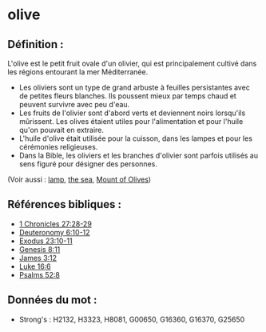 # olive

## Définition :

L'olive est le petit fruit ovale d'un olivier, qui est principalement cultivé dans les régions entourant la mer Méditerranée.

* Les oliviers sont un type de grand arbuste à feuilles persistantes avec de petites fleurs blanches. Ils poussent mieux par temps chaud et peuvent survivre avec peu d'eau.
* Les fruits de l'olivier sont d'abord verts et deviennent noirs lorsqu'ils mûrissent. Les olives étaient utiles pour l'alimentation et pour l'huile qu'on pouvait en extraire.
* L'huile d'olive était utilisée pour la cuisson, dans les lampes et pour les cérémonies religieuses.
* Dans la Bible, les oliviers et les branches d'olivier sont parfois utilisés au sens figuré pour désigner des personnes.

(Voir aussi : [lamp](../other/lamp.md), [the sea](../names/mediterranean.md), [Mount of Olives](../names/mountofolives.md))

## Références bibliques :

* [1 Chronicles 27:28-29](rc://en/tn/help/1ch/27/28)
* [Deuteronomy 6:10-12](rc://en/tn/help/deu/06/10)
* [Exodus 23:10-11](rc://en/tn/help/exo/23/10)
* [Genesis 8:11](rc://en/tn/help/gen/08/11)
* [James 3:12](rc://en/tn/help/jas/03/12)
* [Luke 16:6](rc://en/tn/help/luk/16/06)
* [Psalms 52:8](rc://en/tn/help/psa/052/08)

## Données du mot :

* Strong's : H2132, H3323, H8081, G00650, G16360, G16370, G25650
